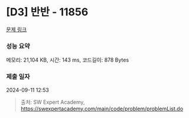 # [D3] 반반 - 11856 

[문제 링크](https://swexpertacademy.com/main/code/problem/problemDetail.do?contestProbId=AXjS1GXqZ8gDFATi) 

### 성능 요약

메모리: 21,104 KB, 시간: 143 ms, 코드길이: 878 Bytes

### 제출 일자

2024-09-11 12:53



> 출처: SW Expert Academy, https://swexpertacademy.com/main/code/problem/problemList.do